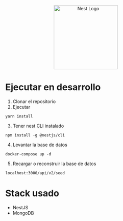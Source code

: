 <p align="center">
  <a href="http://nestjs.com/" target="blank"><img src="https://nestjs.com/img/logo-small.svg" width="200" alt="Nest Logo" /></a>
</p>

# Ejecutar en desarrollo

1. Clonar el repositorio
2. Ejecutar 
```
yarn install
```
3. Tener nest CLI instalado

```
npm install -g @nestjs/cli
```

4. Levantar la base de datos
```
docker-compose up -d 
```
5. Recargar o reconstruir la base de datos
```
localhost:3000/api/v2/seed
```
# Stack usado

* NestJS
* MongoDB

